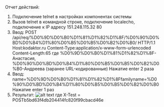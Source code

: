 Отчет действий:
1. Подключение telnet в настройках компонентах системы
2.  Вызов telnet в командной строке, подключение localecho, подключение к  IP адресу 151.248.115.32 80
3. Ввод:
POST /api/req/%D0%9D%D0%B0%D1%81%D1%82%D1%8F/%D0%90%D0%BD%D0%B4%D1%80%D0%B5%D0%B5%D0%B2%D0%B0/ HTTP/1.1
Host:kodaktor.ru
Content-Type:application/x-www-form-urlencoded
Content-Length:65
где %D0%9D%D0%B0%D1%81%D1%82%D1%8F-Анастасия, %D0%90%D0%BD%D0%B4%D1%80%D0%B5%D0%B5%D0%B2%D0%B0-Андреева
(заранее URL-кодированные)
Нажатие enter 2 раза
4. Ввод:
name=%D0%9D%D0%B0%D1%81%D1%82%D1%8Ffamilyname=%D0%90%D0%BD%D0%B4%D1%80%D0%B5%D0%B5%D0%B2%D0%B0
Нажатие enter 1 раз
5. Результат:
![alt text](https://github.com/nastyandreeva/13-03-2017---Node/blob/master/телнет.PNG)
где X-Test = POSTb5bd63f4db204414fc820f99cbacd46e
